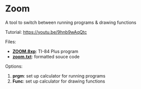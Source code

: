 # Zoom

A tool to switch between running programs & drawing functions

Tutorial: https://youtu.be/9hnb9wAqQtc

Files:

- [**ZOOM.8xp**](ZOOM.8xp): TI-84 Plus program
- [**zoom.txt**](zoom.txt): formatted souce code

Options:

1. **prgm**: set up calculator for running programs
2. **Func**: set up calculator for drawing functions